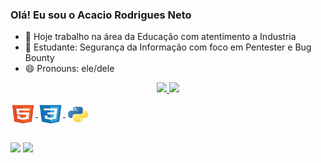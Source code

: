 ### Olá! Eu sou o Acacio Rodrigues Neto
- 🔭 Hoje trabalho na área da Educação com atentimento a Industria
- 🌱 Estudante: Segurança da Informação com foco em Pentester e Bug Bounty
- 😄 Pronouns: ele/dele
<div align="center">
  <a href="https://github.com/Acacio-Rdrigues-Neto">
  <img height="150em" src="https://github-readme-stats.vercel.app/api?username=Acacio-Rodrigues-Neto&show_icons=true&theme=dark&include_all_commits=true&count_private=true"/>
  <img height="150em" src="https://github-readme-stats.vercel.app/api/top-langs/?username=Acacio-Rodrigues-Neto&layout=compact&langs_count=7&theme=dark"/>
</div>
<div style="display: inline_block"><br>
  <img align="center" alt="Cassio-HTML" height="30" width="40" src="https://raw.githubusercontent.com/devicons/devicon/master/icons/html5/html5-original.svg">
  <img align="center" alt="Cassio-CSS" height="30" width="40" src="https://raw.githubusercontent.com/devicons/devicon/master/icons/css3/css3-original.svg">
  <img align="center" alt="Cassio-Python" height="30" width="40" src="https://raw.githubusercontent.com/devicons/devicon/master/icons/python/python-original.svg">
</div>
  
  ##
  
  <div> 

  <a href="https://www.instagram.com/cassio_rodrigues_neto" target="_blank"><img src="https://img.shields.io/badge/-Instagram-%23E4405F?style=for-the-badge&logo=instagram&logoColor=white" target="_blank"></a>
  <a href="https://www.linkedin.com/in/acacio-rodrigues-neto-4550b7100" target="_blank"><img src="https://img.shields.io/badge/-LinkedIn-%230077B5?style=for-the-badge&logo=linkedin&logoColor=white" target="_blank"></a> 
</div>
